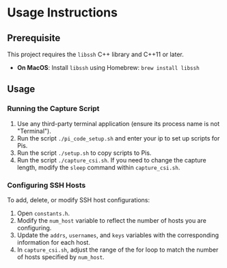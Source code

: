 # Usage Instructions

## Prerequisite

This project requires the `libssh` C++ library and C++11 or later.

- **On MacOS**: Install `libssh` using Homebrew: `brew install libssh`

## Usage

### Running the Capture Script

1. Use any third-party terminal application (ensure its process name is not "Terminal").
2. Run the script `./pi_code_setup.sh` and enter your ip to set up scripts for Pis.
3. Run the script `./setup.sh` to copy scripts to Pis.
4. Run the script `./capture_csi.sh`. If you need to change the capture length, modify the `sleep` command within `capture_csi.sh`.

### Configuring SSH Hosts

To add, delete, or modify SSH host configurations:

1. Open `constants.h`.
2. Modify the `num_host` variable to reflect the number of hosts you are configuring.
3. Update the `addrs`, `usernames`, and `keys` variables with the corresponding information for each host.
4. In `capture_csi.sh`, adjust the range of the for loop to match the number of hosts specified by `num_host`.
